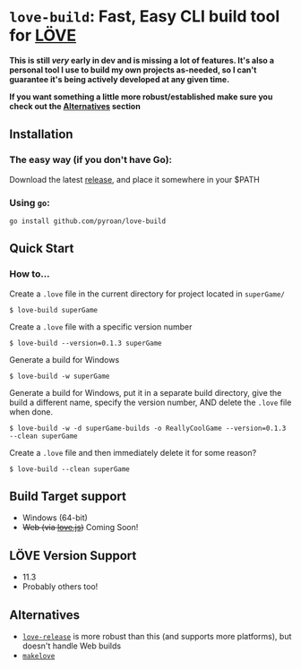# `love-build`: Fast, Easy CLI build tool for [LÖVE](https://love2d.org)

**This is still *very* early in dev and is missing a lot of features. It's also a personal tool I use to build my own projects as-needed, so I can't guarantee it's being actively developed at any given time.**

**If you want something a little more robust/established make sure you check out the [Alternatives](#alternatives) section**

## Installation
### The easy way (if you don't have Go):
Download the latest [release](), and place it somewhere in your $PATH

### Using `go`:
```
go install github.com/pyroan/love-build
```

## Quick Start
### How to...
Create a `.love` file in the current directory for project located in `superGame/`
```
$ love-build superGame
```
Create a `.love` file with a specific version number
```
$ love-build --version=0.1.3 superGame 
```
Generate a build for Windows
```
$ love-build -w superGame
```
Generate a build for Windows, put it in a separate build directory, give the build a different name, specify the version number, AND delete the `.love` file when done.
```
$ love-build -w -d superGame-builds -o ReallyCoolGame --version=0.1.3 --clean superGame
```
Create a `.love` file and then immediately delete it for some reason?
```
$ love-build --clean superGame
```

## Build Target support
- Windows (64-bit)
- ~~Web (via [love.js](https://github.com/Davidobot/love.js))~~ Coming Soon!

## LÖVE Version Support
- 11.3
- Probably others too!


## Alternatives
- [`love-release`](https://github.com/MisterDA/love-release) is more robust than this (and supports more platforms), but doesn't handle Web builds
- [`makelove`](https://github.com/pfirsich/makelove)

